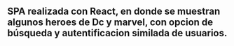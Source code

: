 ## SPA realizada con React, en donde se muestran algunos heroes de Dc y marvel, con opcion de búsqueda y autentificacion similada de usuarios.  

